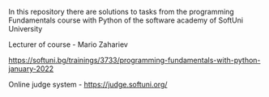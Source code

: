 In this repository there are solutions to tasks from the programming Fundamentals course with Python of the software academy of SoftUni University

Lecturer of course - Mario Zahariev

https://softuni.bg/trainings/3733/programming-fundamentals-with-python-january-2022

Online judge system - https://judge.softuni.org/
